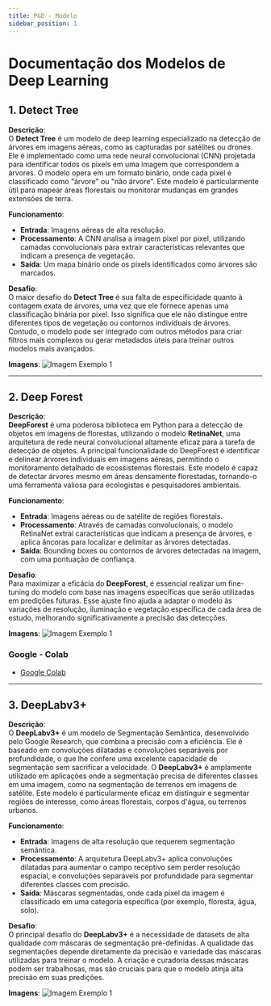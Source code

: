 ```yaml
---
title: P&D - Modelo
sidebar_position: 1
---
```


# Documentação dos Modelos de Deep Learning

## 1. Detect Tree

**Descrição**:  
O **Detect Tree** é um modelo de deep learning especializado na detecção de árvores em imagens aéreas, como as capturadas por satélites ou drones. Ele é implementado como uma rede neural convolucional (CNN) projetada para identificar todos os pixels em uma imagem que correspondem a árvores. O modelo opera em um formato binário, onde cada pixel é classificado como "árvore" ou "não árvore". Este modelo é particularmente útil para mapear áreas florestais ou monitorar mudanças em grandes extensões de terra.

**Funcionamento**:  
- **Entrada**: Imagens aéreas de alta resolução.
- **Processamento**: A CNN analisa a imagem pixel por pixel, utilizando camadas convolucionais para extrair características relevantes que indicam a presença de vegetação.
- **Saída**: Um mapa binário onde os pixels identificados como árvores são marcados.

**Desafio**:  
O maior desafio do **Detect Tree** é sua falta de especificidade quanto à contagem exata de árvores, uma vez que ele fornece apenas uma classificação binária por pixel. Isso significa que ele não distingue entre diferentes tipos de vegetação ou contornos individuais de árvores. Contudo, o modelo pode ser integrado com outros métodos para criar filtros mais complexos ou gerar metadados úteis para treinar outros modelos mais avançados.

**Imagens**:
![Imagem Exemplo 1](link_para_imagem_1)

---

## 2. Deep Forest

**Descrição**:  
**DeepForest** é uma poderosa biblioteca em Python para a detecção de objetos em imagens de florestas, utilizando o modelo **RetinaNet**, uma arquitetura de rede neural convolucional altamente eficaz para a tarefa de detecção de objetos. A principal funcionalidade do DeepForest é identificar e delinear árvores individuais em imagens aéreas, permitindo o monitoramento detalhado de ecossistemas florestais. Este modelo é capaz de detectar árvores mesmo em áreas densamente florestadas, tornando-o uma ferramenta valiosa para ecologistas e pesquisadores ambientais.

**Funcionamento**:  
- **Entrada**: Imagens aéreas ou de satélite de regiões florestais.
- **Processamento**: Através de camadas convolucionais, o modelo RetinaNet extrai características que indicam a presença de árvores, e aplica âncoras para localizar e delimitar as árvores detectadas.
- **Saída**: Bounding boxes ou contornos de árvores detectadas na imagem, com uma pontuação de confiança.

**Desafio**:  
Para maximizar a eficácia do **DeepForest**, é essencial realizar um fine-tuning do modelo com base nas imagens específicas que serão utilizadas em predições futuras. Esse ajuste fino ajuda a adaptar o modelo às variações de resolução, iluminação e vegetação específica de cada área de estudo, melhorando significativamente a precisão das detecções.

**Imagens**:
![Imagem Exemplo 1](link_para_imagem_1)

### Google - Colab
- [Google Colab](https://colab.research.google.com/drive/1PPCKcU2zRY0LUlDblr4mxkztOLqHTBrp?usp=sharing)
---

## 3. DeepLabv3+

**Descrição**:  
O **DeepLabv3+** é um modelo de Segmentação Semântica, desenvolvido pelo Google Research, que combina a precisão com a eficiência. Ele é baseado em convoluções dilatadas e convoluções separáveis por profundidade, o que lhe confere uma excelente capacidade de segmentação sem sacrificar a velocidade. O **DeepLabv3+** é amplamente utilizado em aplicações onde a segmentação precisa de diferentes classes em uma imagem, como na segmentação de terrenos em imagens de satélite. Este modelo é particularmente eficaz em distinguir e segmentar regiões de interesse, como áreas florestais, corpos d'água, ou terrenos urbanos.

**Funcionamento**:  
- **Entrada**: Imagens de alta resolução que requerem segmentação semântica.
- **Processamento**: A arquitetura DeepLabv3+ aplica convoluções dilatadas para aumentar o campo receptivo sem perder resolução espacial, e convoluções separáveis por profundidade para segmentar diferentes classes com precisão.
- **Saída**: Máscaras segmentadas, onde cada pixel da imagem é classificado em uma categoria específica (por exemplo, floresta, água, solo).

**Desafio**:  
O principal desafio do **DeepLabv3+** é a necessidade de datasets de alta qualidade com máscaras de segmentação pré-definidas. A qualidade das segmentações depende diretamente da precisão e variedade das máscaras utilizadas para treinar o modelo. A criação e curadoria dessas máscaras podem ser trabalhosas, mas são cruciais para que o modelo atinja alta precisão em suas predições.

**Imagens**:
![Imagem Exemplo 1](link_para_imagem_1)
